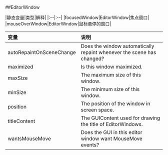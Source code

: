 ##EditorWindow

|静态变量|类型|解释|
|:--|:--|
|focusedWindow|EditorWindow|焦点窗口|
|mouseOverWindow|EditorWindow|鼠标悬停的窗口|

|变量|说明|
|:--|:--|
|autoRepaintOnSceneChange|Does the window automatically repaint whenever the scene has changed?|
|maximized|Is this window maximized.|
|maxSize|The maximum size of this window.|
|minSize|The minimum size of this window.|
|position|The position of the window in screen space.|
|titleContent|The GUIContent used for drawing the title of EditorWindows.|
|wantsMouseMove|Does the GUI in this editor window want MouseMove events?|